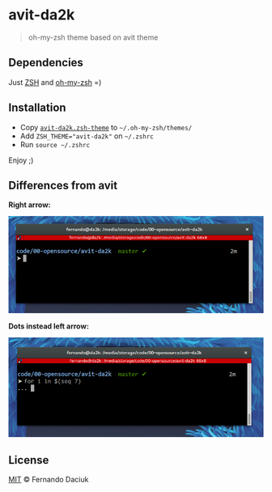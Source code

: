 # avit-da2k

> oh-my-zsh theme based on avit theme

## Dependencies

Just [ZSH](http://www.zsh.org/) and [oh-my-zsh](https://github.com/robbyrussell/oh-my-zsh) =)

## Installation

- Copy [`avit-da2k.zsh-theme`](https://raw.githubusercontent.com/fdaciuk/avit-da2k/master/avit-da2k.zsh-theme) to `~/.oh-my-zsh/themes/`
- Add `ZSH_THEME="avit-da2k"` on `~/.zshrc`
- Run `source ~/.zshrc`

Enjoy ;)

## Differences from avit

**Right arrow:**

![](arrow.png)

**Dots instead left arrow:**

![](dots.png)

## License

[MIT](https://github.com/fdaciuk/licenses/blob/master/MIT-LICENSE.md) &copy; Fernando Daciuk
